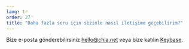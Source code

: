 ```yaml
---
lang: tr
order: 27
title: "Daha fazla soru için sizinle nasıl iletişime geçebilirim?"
---
```


Bize e-posta gönderebilirsiniz [hello@chia.net](mailto:hello@chia.net) veya bize katılın [Keybase](https://keybase.io/team/chia_network.public).
